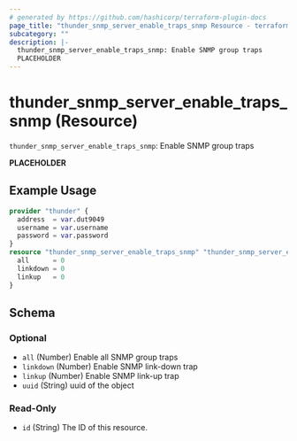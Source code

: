 ```yaml
---
# generated by https://github.com/hashicorp/terraform-plugin-docs
page_title: "thunder_snmp_server_enable_traps_snmp Resource - terraform-provider-thunder"
subcategory: ""
description: |-
  thunder_snmp_server_enable_traps_snmp: Enable SNMP group traps
  PLACEHOLDER
---
```


# thunder_snmp_server_enable_traps_snmp (Resource)

`thunder_snmp_server_enable_traps_snmp`: Enable SNMP group traps

__PLACEHOLDER__

## Example Usage

```terraform
provider "thunder" {
  address  = var.dut9049
  username = var.username
  password = var.password
}
resource "thunder_snmp_server_enable_traps_snmp" "thunder_snmp_server_enable_traps_snmp" {
  all      = 0
  linkdown = 0
  linkup   = 0
}
```

<!-- schema generated by tfplugindocs -->
## Schema

### Optional

- `all` (Number) Enable all SNMP group traps
- `linkdown` (Number) Enable SNMP link-down trap
- `linkup` (Number) Enable SNMP link-up trap
- `uuid` (String) uuid of the object

### Read-Only

- `id` (String) The ID of this resource.


